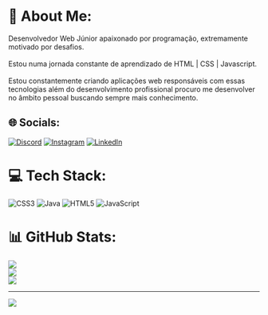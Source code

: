 # 💫 About Me:
Desenvolvedor Web Júnior apaixonado por programação, extremamente motivado por desafios.<br><br>Estou numa jornada constante de aprendizado de HTML | CSS | Javascript.<br><br>Estou constantemente criando aplicações web responsáveis com essas tecnologias além do desenvolvimento profissional procuro me desenvolver no âmbito pessoal buscando sempre mais conhecimento.


## 🌐 Socials:
[![Discord](https://img.shields.io/badge/Discord-%237289DA.svg?logo=discord&logoColor=white)](https://discord.gg/SrJeeh) [![Instagram](https://img.shields.io/badge/Instagram-%23E4405F.svg?logo=Instagram&logoColor=white)](https://instagram.com/https://www.instagram.com/jheffersonolive/) [![LinkedIn](https://img.shields.io/badge/LinkedIn-%230077B5.svg?logo=linkedin&logoColor=white)](https://linkedin.com/in/https://www.linkedin.com/in/jefferson-oliveira-516995267/) 

# 💻 Tech Stack:
![CSS3](https://img.shields.io/badge/css3-%231572B6.svg?style=for-the-badge&logo=css3&logoColor=white) ![Java](https://img.shields.io/badge/java-%23ED8B00.svg?style=for-the-badge&logo=java&logoColor=white) ![HTML5](https://img.shields.io/badge/html5-%23E34F26.svg?style=for-the-badge&logo=html5&logoColor=white) ![JavaScript](https://img.shields.io/badge/javascript-%23323330.svg?style=for-the-badge&logo=javascript&logoColor=%23F7DF1E)
# 📊 GitHub Stats:
![](https://github-readme-stats.vercel.app/api?username=SrJeeh&theme=dark&hide_border=false&include_all_commits=false&count_private=false)<br/>
![](https://github-readme-streak-stats.herokuapp.com/?user=SrJeeh&theme=dark&hide_border=false)<br/>
![](https://github-readme-stats.vercel.app/api/top-langs/?username=SrJeeh&theme=dark&hide_border=false&include_all_commits=false&count_private=false&layout=compact)

---
[![](https://visitcount.itsvg.in/api?id=SrJeeh&icon=0&color=0)](https://visitcount.itsvg.in)

<!-- Proudly created with GPRM ( https://gprm.itsvg.in ) -->
